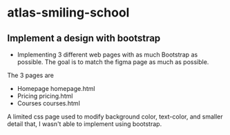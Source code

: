 # atlas-smiling-school

## Implement a design with bootstrap
 - Implementing 3 different web pages with as much Bootstrap as possible. The goal is to match the figma page as much as possible.

 The 3 pages are 
 - Homepage homepage.html
 - Pricing pricing.html
 - Courses courses.html

A limited css page used to modify background color, text-color, and smaller detail that, I wasn't able to implement using bootstrap.

